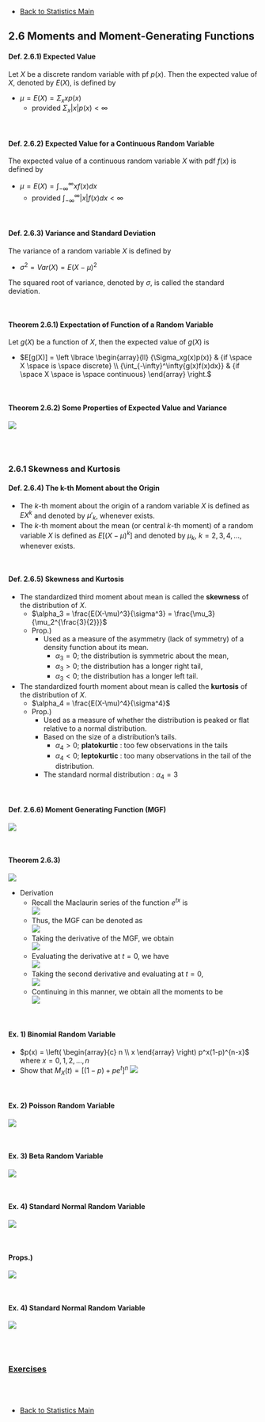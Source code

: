 * [Back to Statistics Main](../../main.md)

## 2.6 Moments and Moment-Generating Functions
#### Def. 2.6.1) Expected Value
Let $X$ be a discrete random variable with pf $p(x)$. Then the expected value of $X$, denoted by $E(X)$, is defined by
* $\mu = E(X) = \Sigma_x{xp(x)}$
  * provided $\Sigma_x{|x|p(x)} \lt \infty$

<br>

#### Def. 2.6.2) Expected Value for a Continuous Random Variable
The expected value of a continuous random variable $X$ with pdf $f(x)$ is defined by
* $\mu = E(X) = \int_{-\infty}^\infty xf(x)dx$
  * provided $\int_{-\infty}^\infty |x|f(x)dx \lt \infty$

<br>

#### Def. 2.6.3) Variance and Standard Deviation
The variance of a random variable $X$ is defined by 
* $\sigma^2 = Var(X) = E(X-\mu)^2$   

The squared root of variance, denoted by $\sigma$, is called the standard deviation. 

<br>

#### Theorem 2.6.1) Expectation of Function of a Random Variable
Let $g(X)$ be a function of $X$, then the expected value of $g(X)$ is
* $`E[g(X)] = \left \lbrace \begin{array}{ll} {\Sigma_xg(x)p(x)} & {if \space X \space is \space discrete} \\ {\int_{-\infty}^\infty{g(x)f(x)dx}} & {if \space X \space is \space continuous} \end{array} \right.`$ 

<br>

#### Theorem 2.6.2) Some Properties of Expected Value and Variance
![](images/001.png)

<br><br>

### 2.6.1 Skewness and Kurtosis
#### Def. 2.6.4) The k-th Moment about the Origin
* The $k$-th moment about the origin of a random variable $X$ is defined as $EX^k$ and denoted by $\mu'_k$, whenever exists.
* The $k$-th moment about the mean (or central $k$-th moment) of a random variable $X$ is defined as $E[(X-\mu)^k]$ and denoted by $\mu_k$, $k=2,3,4, \dots$, whenever exists.

<br>

#### Def. 2.6.5) Skewness and Kurtosis
* The standardized third moment about mean is called the **skewness** of the distribution of $X$.
  * $\alpha_3 = \frac{E(X-\mu)^3}{\sigma^3} = \frac{\mu_3}{\mu_2^{\frac{3}{2}}}$
  * Prop.)
    * Used as a measure of the asymmetry (lack of symmetry) of a density function about its mean.
      * $\alpha_3 = 0$; the distribution is symmetric about the mean, 
      * $\alpha_3 \gt 0$; the distribution has a longer right tail, 
      * $\alpha_3 \lt 0$; the distribution has a longer left tail.
* The standardized fourth moment about mean is called the **kurtosis** of the distribution of $X$.
  * $\alpha_4 = \frac{E(X-\mu)^4}{\sigma^4}$
  * Prop.)
    * Used as a measure of whether the distribution is peaked or flat relative to a normal distribution.
    * Based on the size of a distribution’s tails.
      * $\alpha_4 \gt 0$; **platokurtic** : too few observations in the tails
      * $\alpha_4 \lt 0$; **leptokurtic** : too many observations in the tail of the distribution.
    * The standard normal distribution : $\alpha_4 = 3$

<br>

#### Def. 2.6.6) Moment Generating Function (MGF)
![](images/002.png)

<br>

#### Theorem 2.6.3)
![](images/003.png)

* Derivation
  * Recall the Maclaurin series of the function $e^{tx}$ is   
    ![](images/004.png)
  * Thus, the MGF can be denoted as   
    ![](images/005.png)
  * Taking the derivative of the MGF, we obtain   
    ![](images/006.png)
  * Evaluating the derivative at $t=0$, we have   
    ![](images/007.png)
  * Taking the second derivative and evaluating at $t=0$,   
    ![](images/008.png)
  * Continuing in this manner, we obtain all the moments to be   
    ![](images/009.png)

<br>

#### Ex. 1) Binomial Random Variable
* $p(x) = \left( \begin{array}{c} n \\ x \end{array} \right) p^x(1-p)^{n-x}$ where $x=0,1,2, \dots, n$
* Show that $M_X(t)=[(1-p)+pe^t]^n$
  ![](images/011.png)

<br>

#### Ex. 2) Poisson Random Variable
![](images/012.png)

<br>

#### Ex. 3) Beta Random Variable
![](images/013.png)

<br>

#### Ex. 4) Standard Normal Random Variable
![](images/014.png)

<br>

#### Props.)
![](images/010.png)

<br>

#### Ex. 4) Standard Normal Random Variable
![](images/014.png)

<br><br>

### [Exercises](./exercises.md)

<br><br>

* [Back to Statistics Main](../../main.md)
